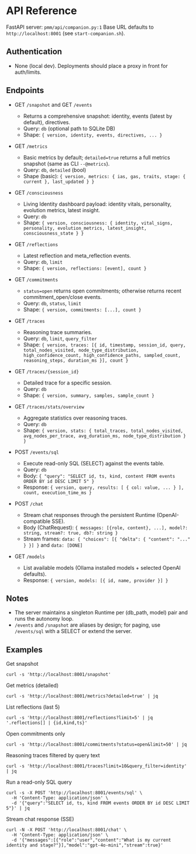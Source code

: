 # API Reference

FastAPI server: `pmm/api/companion.py:1`
Base URL defaults to `http://localhost:8001` (see `start-companion.sh`).

## Authentication
- None (local dev). Deployments should place a proxy in front for auth/limits.

## Endpoints

- GET `/snapshot` and GET `/events`
  - Returns a comprehensive snapshot: identity, events (latest by default), directives.
  - Query: `db` (optional path to SQLite DB)
  - Shape: `{ version, identity, events, directives, ... }`

- GET `/metrics`
  - Basic metrics by default; `detailed=true` returns a full metrics snapshot (same as CLI `--@metrics`).
  - Query: `db`, `detailed` (bool)
  - Shape (basic): `{ version, metrics: { ias, gas, traits, stage: { current }, last_updated } }`

- GET `/consciousness`
  - Living Identity dashboard payload: identity vitals, personality, evolution metrics, latest insight.
  - Query: `db`
  - Shape: `{ version, consciousness: { identity, vital_signs, personality, evolution_metrics, latest_insight, consciousness_state } }`

- GET `/reflections`
  - Latest reflection and meta_reflection events.
  - Query: `db`, `limit`
  - Shape: `{ version, reflections: [event], count }`

- GET `/commitments`
  - `status=open` returns open commitments; otherwise returns recent commitment_open/close events.
  - Query: `db`, `status`, `limit`
  - Shape: `{ version, commitments: [...], count }`

- GET `/traces`
  - Reasoning trace summaries.
  - Query: `db`, `limit`, `query_filter`
  - Shape: `{ version, traces: [{ id, timestamp, session_id, query, total_nodes_visited, node_type_distribution, high_confidence_count, high_confidence_paths, sampled_count, reasoning_steps, duration_ms }], count }`

- GET `/traces/{session_id}`
  - Detailed trace for a specific session.
  - Query: `db`
  - Shape: `{ version, summary, samples, sample_count }`

- GET `/traces/stats/overview`
  - Aggregate statistics over reasoning traces.
  - Query: `db`
  - Shape: `{ version, stats: { total_traces, total_nodes_visited, avg_nodes_per_trace, avg_duration_ms, node_type_distribution } }`

- POST `/events/sql`
  - Execute read-only SQL (SELECT) against the events table.
  - Query: `db`
  - Body: `{ "query": "SELECT id, ts, kind, content FROM events ORDER BY id DESC LIMIT 5" }`
  - Response: `{ version, query, results: [ { col: value, ... } ], count, execution_time_ms }`

- POST `/chat`
  - Stream chat responses through the persistent Runtime (OpenAI-compatible SSE).
  - Body (ChatRequest): `{ messages: [{role, content}, ...], model?: string, stream?: true, db?: string }`
  - Stream frames: `data: { "choices": [{ "delta": { "content": "..." } }] }` and `data: [DONE]`

- GET `/models`
  - List available models (Ollama installed models + selected OpenAI defaults).
  - Response: `{ version, models: [{ id, name, provider }] }`

## Notes
- The server maintains a singleton Runtime per (db_path, model) pair and runs the autonomy loop.
- `/events` and `/snapshot` are aliases by design; for paging, use `/events/sql` with a SELECT or extend the server.

## Examples

Get snapshot
```
curl -s 'http://localhost:8001/snapshot'
```

Get metrics (detailed)
```
curl -s 'http://localhost:8001/metrics?detailed=true' | jq
```

List reflections (last 5)
```
curl -s 'http://localhost:8001/reflections?limit=5' | jq '.reflections[] | {id,kind,ts}'
```

Open commitments only
```
curl -s 'http://localhost:8001/commitments?status=open&limit=50' | jq
```

Reasoning traces filtered by query text
```
curl -s 'http://localhost:8001/traces?limit=10&query_filter=identity' | jq
```

Run a read-only SQL query
```
curl -s -X POST 'http://localhost:8001/events/sql' \
  -H 'Content-Type: application/json' \
  -d '{"query":"SELECT id, ts, kind FROM events ORDER BY id DESC LIMIT 5"}' | jq
```

Stream chat response (SSE)
```
curl -N -X POST 'http://localhost:8001/chat' \
  -H 'Content-Type: application/json' \
  -d '{"messages":[{"role":"user","content":"What is my current identity and stage?"}],"model":"gpt-4o-mini","stream":true}'
```
